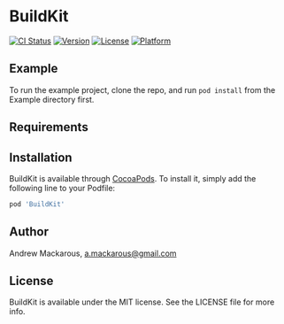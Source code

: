 # BuildKit

[![CI Status](https://img.shields.io/travis/Mackarous/BuildKit.svg?style=flat)](https://travis-ci.org/Mackarous/BuildKit)
[![Version](https://img.shields.io/cocoapods/v/BuildKit.svg?style=flat)](https://cocoapods.org/pods/BuildKit)
[![License](https://img.shields.io/cocoapods/l/BuildKit.svg?style=flat)](https://cocoapods.org/pods/BuildKit)
[![Platform](https://img.shields.io/cocoapods/p/BuildKit.svg?style=flat)](https://cocoapods.org/pods/BuildKit)

## Example

To run the example project, clone the repo, and run `pod install` from the Example directory first.

## Requirements

## Installation

BuildKit is available through [CocoaPods](https://cocoapods.org). To install
it, simply add the following line to your Podfile:

```ruby
pod 'BuildKit'
```

## Author

Andrew Mackarous, a.mackarous@gmail.com

## License

BuildKit is available under the MIT license. See the LICENSE file for more info.
